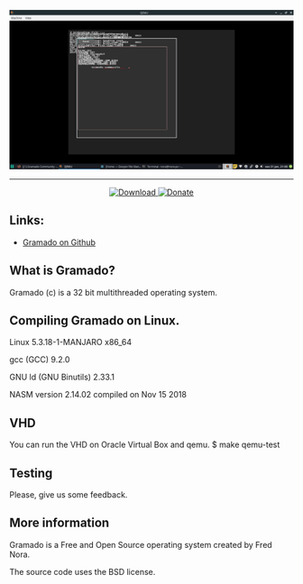 <p align=center>
  <a href="https://github.com/frednora/gramado">
    <img alt="Gramado" src="https://github.com/gramado/img/blob/master/gramado-gramcode.png">
  </a>
</p>

---

<p align=center>
  <a href="https://github.com/frednora/gramado/archive/master.zip">
  <img alt="Download " src="https://img.shields.io/badge/Download-latest-green.svg">
  </a>
  <a href="https://gramado.github.io/projects">
    <img alt="Donate" src="https://img.shields.io/badge/%24-Donate-orange.svg">
  </a>
</p>

## Links:

- [Gramado on Github](https://github.com/frednora/gramado)


## What is Gramado?

Gramado (c) is a 32 bit multithreaded operating system.


## Compiling Gramado on Linux.

Linux 5.3.18-1-MANJARO x86_64

gcc (GCC) 9.2.0

GNU ld (GNU Binutils) 2.33.1

NASM version 2.14.02 compiled on Nov 15 2018


## VHD

You can run the VHD on Oracle Virtual Box and qemu.
$ make qemu-test


## Testing

Please, give us some feedback.


## More information

Gramado is a Free and Open Source operating system created by Fred Nora.

The source code uses the BSD license.

